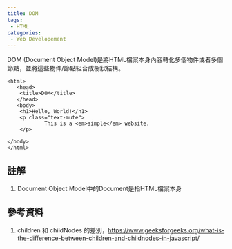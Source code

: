 ```yaml
---
title: DOM
tags:
 - HTML
categories:
 - Web Developement
---
```



DOM (Document Object Model)是將HTML檔案本身內容轉化多個物件或者多個節點，並將這些物件/節點組合成樹狀結構。



```
<html>
   <head>
	<title>DOM</title>
   </head>
   <body>
	<h1>Hello, World!</h1>
  	<p class="text-mute">
    		This is a <em>simple</em> website.
 	</p>
        
</body>
</html>
```


## 註解
1. Document Object Model中的Document是指HTML檔案本身

## 參考資料
1. children 和 childNodes 的差別，https://www.geeksforgeeks.org/what-is-the-difference-between-children-and-childnodes-in-javascript/

